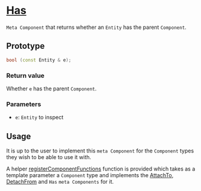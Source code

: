 # [Has](Has.hpp)

`Meta Component` that returns whether an `Entity` has the parent `Component`.

## Prototype

```cpp
bool (const Entity & e);
```

### Return value

Whether `e` has the parent `Component`.

### Parameters

* `e`: `Entity` to inspect

## Usage

It is up to the user to implement this `meta Component` for the `Component` types they wish to be able to use it with.

A helper [registerComponentFunctions](../../helpers/RegisterComponentFunctions.md) function is provided which takes as a template parameter a `Component` type and implements the [AttachTo](AttachTo.md), [DetachFrom](DetachFrom.md) and `Has` `meta Components` for it.
